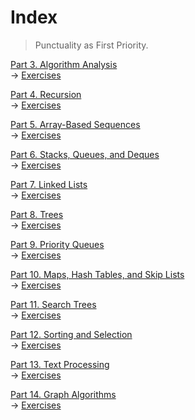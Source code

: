 # Index
> Punctuality as First Priority.

[Part 3. Algorithm Analysis](https://github.com/JoonHyeok-hozy-Kim/datastructure_and_algorithm_in_python/blob/main/Contents/Part03_Algorithm_Analysis/part3_00_algorithm_analysis.md)   
→ [Exercises](https://github.com/JoonHyeok-hozy-Kim/datastructure_and_algorithm_in_python/blob/main/Contents/Part03_Algorithm_Analysis/part3_5_excercises.md)


<div>
    <p>
        <a href="https://github.com/JoonHyeok-hozy-Kim/datastructure_and_algorithm_in_python/blob/main/Contents/Part04_Recursion/part4_00_recursion.md">Part 4. Recursion</a>
        <br/>
        → <a href="https://github.com/JoonHyeok-hozy-Kim/datastructure_and_algorithm_in_python/blob/main/Contents/Part04_Recursion/part4_7_exercises.md">Exercises</a>    
    </p>
</div>
<div>
    <p>
        <a href="https://github.com/JoonHyeok-hozy-Kim/datastructure_and_algorithm_in_python/blob/main/Contents/Part05_Array_Based_Sequences/part05_00_array_based_sequences.md">Part 5. Array-Based Sequences</a>
        <br/>
        → <a href="https://github.com/JoonHyeok-hozy-Kim/datastructure_and_algorithm_in_python/blob/main/Contents/Part05_Array_Based_Sequences/part05_07_exercises.md">Exercises</a>    
    </p>
</div>
<div>
    <p>
        <a href="https://github.com/JoonHyeok-hozy-Kim/datastructure_and_algorithm_in_python/blob/main/Contents/Part06_Stacks_Queues_and_Deques/part06_00_stacks_queues_and_deques.md">Part 6. Stacks, Queues, and Deques</a>
        <br/>
        → <a href="https://github.com/JoonHyeok-hozy-Kim/datastructure_and_algorithm_in_python/blob/main/Contents/Part06_Stacks_Queues_and_Deques/part06_04_exercises.md">Exercises</a>
    </p>
</div>
<div>
    <p>
        <a href="https://github.com/JoonHyeok-hozy-Kim/datastructure_and_algorithm_in_python/blob/main/Contents/Part07_Linked_LIsts/part07_00_linked_lists.md">Part 7. Linked Lists</a>
        <br/>
        → <a href="https://github.com/JoonHyeok-hozy-Kim/datastructure_and_algorithm_in_python/blob/main/Contents/Part07_Linked_LIsts/part07_08_exercises.md">Exercises</a>
    </p>
</div>
<div>
    <p>
        <a href="https://github.com/JoonHyeok-hozy-Kim/datastructure_and_algorithm_in_python/blob/main/Contents/Part08_Trees/part08_00_trees.md">Part 8. Trees</a>
        <br/>
        → <a href="https://github.com/JoonHyeok-hozy-Kim/datastructure_and_algorithm_in_python/blob/main/Contents/Part08_Trees/part08_06_exercises.md">Exercises</a>
    </p>
</div>
<div>
    <p>
        <a href="https://github.com/JoonHyeok-hozy-Kim/datastructure_and_algorithm_in_python/blob/main/Contents/Part09_Priority_Queues/part09_00_priority_queues.md">Part 9. Priority Queues</a>
        <br/>
        → <a href="https://github.com/JoonHyeok-hozy-Kim/datastructure_and_algorithm_in_python/blob/main/Contents/Part09_Priority_Queues/part09_06_exercises.md">Exercises</a>
    </p>
</div>
<div>
    <p>
        <a href="https://github.com/JoonHyeok-hozy-Kim/datastructure_and_algorithm_in_python/blob/main/Contents/Part10_Maps_Hash_Tables_and_Skip_Lists/part10_00_maps_hash_tables_and_skip_lists.md">Part 10. Maps, Hash Tables, and Skip Lists</a>
        <br/>
        → <a href="https://github.com/JoonHyeok-hozy-Kim/datastructure_and_algorithm_in_python/blob/main/Contents/Part10_Maps_Hash_Tables_and_Skip_Lists/part10_06_exercises.md">Exercises</a>
    </p>
</div>
<div>
    <p>
        <a href="https://github.com/JoonHyeok-hozy-Kim/datastructure_and_algorithm_in_python/blob/main/Contents/Part11_Search_Trees/part11_00_search_trees.md">Part 11. Search Trees</a>
        <br/>
        → <a href="https://github.com/JoonHyeok-hozy-Kim/datastructure_and_algorithm_in_python/blob/main/Contents/Part11_Search_Trees/part11_07_exercises.md">Exercises</a>
    </p>
</div>
<div>
    <p>
        <a href="https://github.com/JoonHyeok-hozy-Kim/datastructure_and_algorithm_in_python/blob/main/Contents/Part12_Sorting_and_Selection/part12_00_sorting_and_selection.md">Part 12. Sorting and Selection</a>
        <br/>
        → <a href="https://github.com/JoonHyeok-hozy-Kim/datastructure_and_algorithm_in_python/blob/main/Contents/Part12_Sorting_and_Selection/part12_08_exercises.md">Exercises</a>
    </p>
</div>
<div>
    <p>
        <a href="https://github.com/JoonHyeok-hozy-Kim/datastructure_and_algorithm_in_python/blob/main/Contents/Part13_Text_Processing/part13_00_text_processing.md">Part 13. Text Processing</a>
        <br/>
        → <a href="https://github.com/JoonHyeok-hozy-Kim/datastructure_and_algorithm_in_python/blob/main/Contents/Part13_Text_Processing/part13_06_exercises.md">Exercises</a>
    </p>
</div>
<div>
    <p>
        <a href="https://github.com/JoonHyeok-hozy-Kim/datastructure_and_algorithm_in_python/blob/main/Contents/Part14_Graph_Algorithms/part14_00_graph_algorithms.md">Part 14. Graph Algorithms</a>
        <br/>
        → <a href="https://github.com/JoonHyeok-hozy-Kim/datastructure_and_algorithm_in_python/blob/main/Contents/Part14_Graph_Algorithms/part14_08_exercises.md">Exercises</a>
    </p>
</div>
